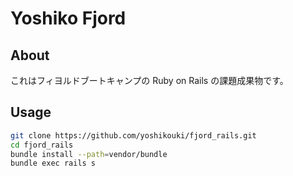 # Yoshiko Fjord

## About

これはフィヨルドブートキャンプの Ruby on Rails の課題成果物です。

## Usage

```bash
git clone https://github.com/yoshikouki/fjord_rails.git
cd fjord_rails
bundle install --path=vendor/bundle
bundle exec rails s
```
